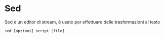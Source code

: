 # Sed
Sed è un editor di stream, è usato per effettuare delle trasformazioni
al testo 

```
sed [opzioni] script [file]
```
